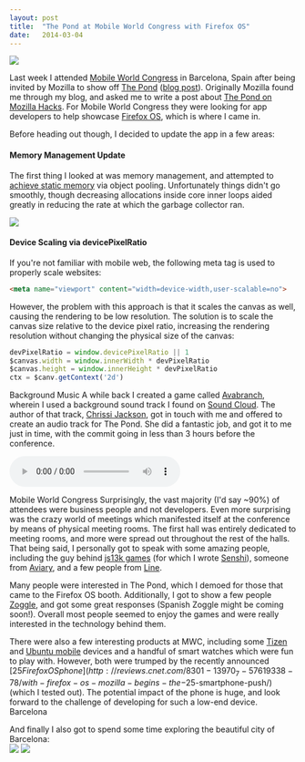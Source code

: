 ```yaml
---
layout: post
title:  "The Pond at Mobile World Congress with Firefox OS"
date:   2014-03-04
---
```

<img src="http://2.bp.blogspot.com/-yLV0_IB2btc/UxVqdiPpSQI/AAAAAAAACZA/tFAbgWeJj_E/s1600/ffos-booth.jpg" style="max-width: 600px;">

Last week I attended [Mobile World Congress](http://www.mobileworldcongress.com/) in Barcelona, Spain after being invited by Mozilla to show off [The Pond](http://thepond.zolmeister.com/) ([blog post](http://www.zolmeister.com/2013/10/the-pond.html)). Originally Mozilla found me through my blog, and asked me to write a post about [The Pond on Mozilla Hacks](https://hacks.mozilla.org/2013/11/the-pond-building-a-multi-platform-html5-game/). For Mobile World Congress they were looking for app developers to help showcase [Firefox OS](http://www.mozilla.org/en-US/firefox/os/), which is where I came in.

Before heading out though, I decided to update the app in a few areas:

#### Memory Management Update
The first thing I looked at was memory management, and attempted to [achieve static memory](http://www.html5rocks.com/en/tutorials/speed/static-mem-pools/) via object pooling. Unfortunately things didn't go smoothly, though decreasing allocations inside core inner loops aided greatly in reducing the rate at which the garbage collector ran.

![](http://2.bp.blogspot.com/-BzPPfLE2g1E/UxVzSkY-uXI/AAAAAAAACZQ/Ut9sna2USVo/s1600/Selection_089.png)


#### Device Scaling via devicePixelRatio
If you're not familiar with mobile web, the following meta tag is used to properly scale websites:

```html
<meta name="viewport" content="width=device-width,user-scalable=no">
```

However, the problem with this approach is that it scales the canvas as well, causing the rendering to be low resolution. The solution is to scale the canvas size relative to the device pixel ratio, increasing the rendering resolution without changing the physical size of the canvas:

```js
devPixelRatio = window.devicePixelRatio || 1
$canvas.width = window.innerWidth * devPixelRatio
$canvas.height = window.innerHeight * devPixelRatio
ctx = $canv.getContext('2d')
```

Background Music
A while back I created a game called [Avabranch](http://avabranch.zolmeister.com/), wherein I used a background sound track I found on [Sound Cloud](https://soundcloud.com/). The author of that track, [Chrissi Jackson](https://soundcloud.com/chrissij), got in touch with me and offered to create an audio track for The Pond. She did a fantastic job, and got it to me just in time, with the commit going in less than 3 hours before the conference.

<audio controls="controls" src="http://thepond.zolmeister.com/assets/bg.ogg"></audio>


Mobile World Congress
Surprisingly, the vast majority (I'd say ~90%) of attendees were business people and not developers. Even more surprising was the crazy world of meetings which manifested itself at the conference by means of physical meeting rooms. The first hall was entirely dedicated to meeting rooms, and more were spread out throughout the rest of the halls. That being said, I personally got to speak with some amazing people, including the guy behind [js13k games](http://js13kgames.com/) (for which I wrote [Senshi](http://www.zolmeister.com/2013/09/senshi-mmo-battle-royale-inspired-html5.html)), someone from [Aviary](http://www.aviary.com/), and a few people from [Line](http://line.me/en/).

Many people were interested in The Pond, which I demoed for those that came to the Firefox OS booth. Additionally, I got to show a few people [Zoggle](http://www.zolmeister.com/2014/01/zoggle-rewritten-using-angularjs.html), and got some great responses (Spanish Zoggle might be coming soon!). Overall most people seemed to enjoy the games and were really interested in the technology behind them.

There were also a few interesting products at MWC, including some [Tizen](https://www.tizen.org/) and [Ubuntu mobile](http://www.ubuntu.com/phone) devices and a handful of smart watches which were fun to play with. However, both were trumped by the recently announced [$25 Firefox OS phone](http://reviews.cnet.com/8301-13970_7-57619338-78/with-firefox-os-mozilla-begins-the-$25-smartphone-push/) (which I tested out). The potential impact of the phone is huge, and look forward to the challenge of developing for such a low-end device.
Barcelona

And finally I also got to spend some time exploring the beautiful city of Barcelona:  
<img src="http://2.bp.blogspot.com/-zNUgYc9KmIY/UxWB3ydhYAI/AAAAAAAACZg/zl9l8DD9mlg/s1600/IMG_20140225_122545.jpg" style="max-width:500px">
<img src="http://1.bp.blogspot.com/-T0V6WO9TU-U/UxWB4HjY4sI/AAAAAAAACZk/6CmSqRvnDQE/s1600/IMG_20140225_131112.jpg" style="max-width: 500px">
